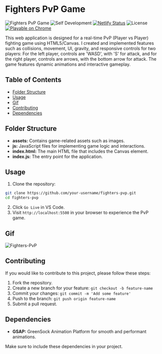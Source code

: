 # Fighters PvP Game

![Fighters PvP Game](https://img.shields.io/badge/Game-Fighters_PvP-brightgreen)
![Self Development](https://img.shields.io/badge/Project-Self_Development-red)
[![Netlify Status](https://api.netlify.com/api/v1/badges/baa30945-7676-4548-b47a-9e0e140c8c6f/deploy-status)](https://app.netlify.com/sites/fighters-pvp/deploys)
![License](https://img.shields.io/badge/License-MIT-yellow)
[![Playable on Chrome](https://img.shields.io/badge/Playable%20on-Chrome-informational?logo=google-chrome&logoColor=white)](https://fighters-pvp.netlify.app/)

This web application is designed for a real-time PvP (Player vs Player) fighting game using HTML5/Canvas. I created and implemented features such as collisions, movement, UI, gravity, and responsive controls for two players: For the left player, controls are 'WASD', with 'S' for attack, and for the right player, controls are arrows, with the bottom arrow for attack. The game features dynamic animations and interactive gameplay.

## Table of Contents

-  [Folder Structure](#folder-structure)
-  [Usage](#usage)
-  [Gif](#gif)
-  [Contributing](#contributing)
-  [Dependencies](#dependencies)

## Folder Structure

-  **assets:** Contains game-related assets such as images.
-  **js:** JavaScript files for implementing game logic and interactions.
-  **index.html:** The main HTML file that includes the Canvas element.
-  **index.js:** The entry point for the application.

## Usage

1. Clone the repository:

```bash
git clone https://github.com/your-username/fighters-pvp.git
cd fighters-pvp
```

2. Click `Go Live` in VS Code.
3. Visit `http://localhost:5500` in your browser to experience the PvP game.

## Gif

![Fighters-PvP](./assets/Fighters-PvP.gif)

## Contributing

If you would like to contribute to this project, please follow these steps:

1. Fork the repository.
2. Create a new branch for your feature: `git checkout -b feature-name`
3. Commit your changes: `git commit -m 'Add some feature'`
4. Push to the branch: `git push origin feature-name`
5. Submit a pull request.

## Dependencies

-  **GSAP:** GreenSock Animation Platform for smooth and performant animations.

Make sure to include these dependencies in your project.
